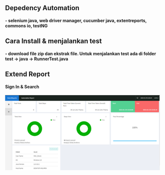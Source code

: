 ## Depedency Automation
#### - selenium java, web driver manager, cucumber java, extentreports, commons io, testNG

## Cara Install & menjalankan test
#### - download file zip dan ekstrak file. Untuk menjalankan test ada di folder test -> java -> RunnerTest.java

## Extend Report
#### Sign In & Search
![alt text](screenshot/extendreport.PNG)